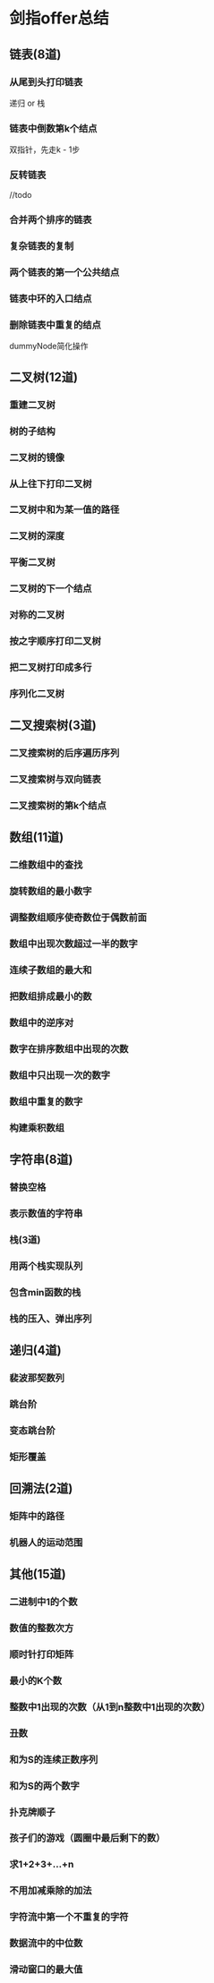 # 剑指offer总结

## 链表(8道)

### 从尾到头打印链表

递归 or 栈

### 链表中倒数第k个结点

双指针，先走k - 1步

### 反转链表

//todo

### 合并两个排序的链表

### 复杂链表的复制

### 两个链表的第一个公共结点

### 链表中环的入口结点

### 删除链表中重复的结点

dummyNode简化操作


## 二叉树(12道)

### 重建二叉树

### 树的子结构

### 二叉树的镜像

### 从上往下打印二叉树

### 二叉树中和为某一值的路径

### 二叉树的深度

### 平衡二叉树

### 二叉树的下一个结点

### 对称的二叉树

### 按之字顺序打印二叉树

### 把二叉树打印成多行

### 序列化二叉树

## 二叉搜索树(3道)

### 二叉搜索树的后序遍历序列

### 二叉搜索树与双向链表

### 二叉搜索树的第k个结点

## 数组(11道)

### 二维数组中的查找

### 旋转数组的最小数字

### 调整数组顺序使奇数位于偶数前面

### 数组中出现次数超过一半的数字

### 连续子数组的最大和

### 把数组排成最小的数

### 数组中的逆序对

### 数字在排序数组中出现的次数

### 数组中只出现一次的数字

### 数组中重复的数字

### 构建乘积数组

## 字符串(8道)

### 替换空格

### 表示数值的字符串

### 栈(3道)

### 用两个栈实现队列

### 包含min函数的栈

### 栈的压入、弹出序列


## 递归(4道)

### 裴波那契数列

### 跳台阶

### 变态跳台阶

### 矩形覆盖


## 回溯法(2道)

### 矩阵中的路径

### 机器人的运动范围

## 其他(15道)

### 二进制中1的个数

### 数值的整数次方

### 顺时针打印矩阵

### 最小的K个数

### 整数中1出现的次数（从1到n整数中1出现的次数）

### 丑数

### 和为S的连续正数序列

### 和为S的两个数字

### 扑克牌顺子

### 孩子们的游戏（圆圈中最后剩下的数）

### 求1+2+3+…+n

### 不用加减乘除的加法

### 字符流中第一个不重复的字符

### 数据流中的中位数

### 滑动窗口的最大值